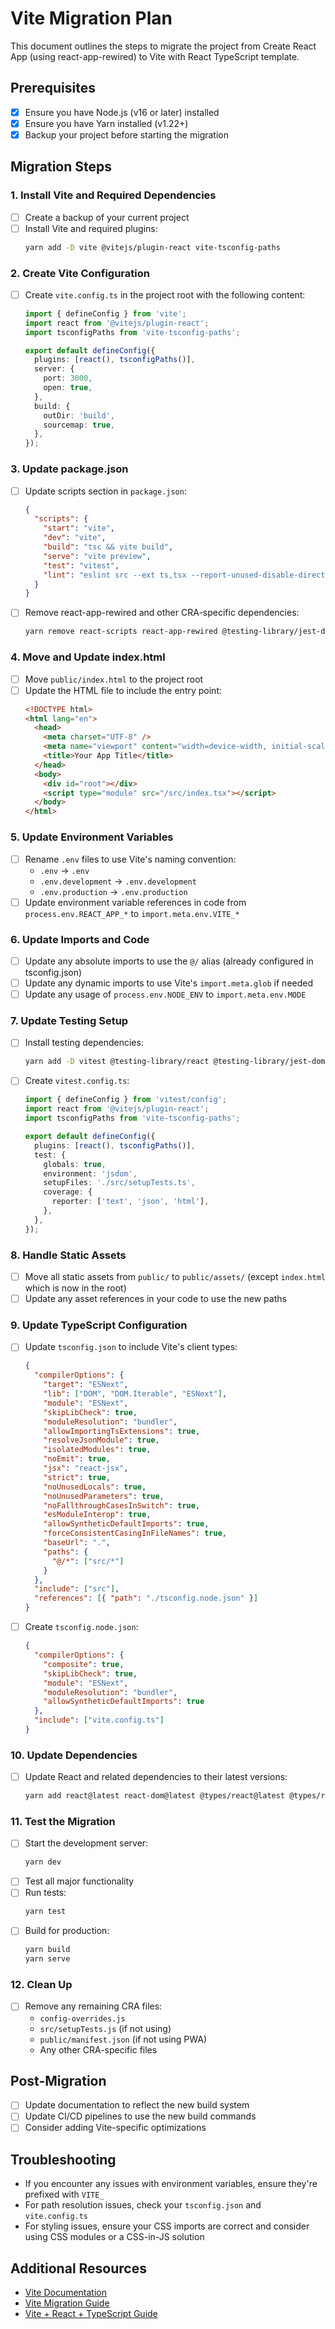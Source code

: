 # Vite Migration Plan

This document outlines the steps to migrate the project from Create React App (using react-app-rewired) to Vite with React TypeScript template.

## Prerequisites
- [x] Ensure you have Node.js (v16 or later) installed
- [x] Ensure you have Yarn installed (v1.22+)
- [x] Backup your project before starting the migration

## Migration Steps

### 1. Install Vite and Required Dependencies
- [ ] Create a backup of your current project
- [ ] Install Vite and required plugins:
  ```bash
  yarn add -D vite @vitejs/plugin-react vite-tsconfig-paths
  ```

### 2. Create Vite Configuration
- [ ] Create `vite.config.ts` in the project root with the following content:
  ```typescript
  import { defineConfig } from 'vite';
  import react from '@vitejs/plugin-react';
  import tsconfigPaths from 'vite-tsconfig-paths';
  
  export default defineConfig({
    plugins: [react(), tsconfigPaths()],
    server: {
      port: 3000,
      open: true,
    },
    build: {
      outDir: 'build',
      sourcemap: true,
    },
  });
  ```

### 3. Update package.json
- [ ] Update scripts section in `package.json`:
  ```json
  {
    "scripts": {
      "start": "vite",
      "dev": "vite",
      "build": "tsc && vite build",
      "serve": "vite preview",
      "test": "vitest",
      "lint": "eslint src --ext ts,tsx --report-unused-disable-directives --max-warnings 0"
    }
  }
  ```
- [ ] Remove react-app-rewired and other CRA-specific dependencies:
  ```bash
  yarn remove react-scripts react-app-rewired @testing-library/jest-dom @testing-library/react @testing-library/user-event web-vitals
  ```

### 4. Move and Update index.html
- [ ] Move `public/index.html` to the project root
- [ ] Update the HTML file to include the entry point:
  ```html
  <!DOCTYPE html>
  <html lang="en">
    <head>
      <meta charset="UTF-8" />
      <meta name="viewport" content="width=device-width, initial-scale=1.0" />
      <title>Your App Title</title>
    </head>
    <body>
      <div id="root"></div>
      <script type="module" src="/src/index.tsx"></script>
    </body>
  </html>
  ```

### 5. Update Environment Variables
- [ ] Rename `.env` files to use Vite's naming convention:
  - `.env` → `.env`
  - `.env.development` → `.env.development`
  - `.env.production` → `.env.production`
- [ ] Update environment variable references in code from `process.env.REACT_APP_*` to `import.meta.env.VITE_*`

### 6. Update Imports and Code
- [ ] Update any absolute imports to use the `@/` alias (already configured in tsconfig.json)
- [ ] Update any dynamic imports to use Vite's `import.meta.glob` if needed
- [ ] Update any usage of `process.env.NODE_ENV` to `import.meta.env.MODE`

### 7. Update Testing Setup
- [ ] Install testing dependencies:
  ```bash
  yarn add -D vitest @testing-library/react @testing-library/jest-dom jsdom @vitest/ui
  ```
- [ ] Create `vitest.config.ts`:
  ```typescript
  import { defineConfig } from 'vitest/config';
  import react from '@vitejs/plugin-react';
  import tsconfigPaths from 'vite-tsconfig-paths';
  
  export default defineConfig({
    plugins: [react(), tsconfigPaths()],
    test: {
      globals: true,
      environment: 'jsdom',
      setupFiles: './src/setupTests.ts',
      coverage: {
        reporter: ['text', 'json', 'html'],
      },
    },
  });
  ```

### 8. Handle Static Assets
- [ ] Move all static assets from `public/` to `public/assets/` (except `index.html` which is now in the root)
- [ ] Update any asset references in your code to use the new paths

### 9. Update TypeScript Configuration
- [ ] Update `tsconfig.json` to include Vite's client types:
  ```json
  {
    "compilerOptions": {
      "target": "ESNext",
      "lib": ["DOM", "DOM.Iterable", "ESNext"],
      "module": "ESNext",
      "skipLibCheck": true,
      "moduleResolution": "bundler",
      "allowImportingTsExtensions": true,
      "resolveJsonModule": true,
      "isolatedModules": true,
      "noEmit": true,
      "jsx": "react-jsx",
      "strict": true,
      "noUnusedLocals": true,
      "noUnusedParameters": true,
      "noFallthroughCasesInSwitch": true,
      "esModuleInterop": true,
      "allowSyntheticDefaultImports": true,
      "forceConsistentCasingInFileNames": true,
      "baseUrl": ".",
      "paths": {
        "@/*": ["src/*"]
      }
    },
    "include": ["src"],
    "references": [{ "path": "./tsconfig.node.json" }]
  }
  ```
- [ ] Create `tsconfig.node.json`:
  ```json
  {
    "compilerOptions": {
      "composite": true,
      "skipLibCheck": true,
      "module": "ESNext",
      "moduleResolution": "bundler",
      "allowSyntheticDefaultImports": true
    },
    "include": ["vite.config.ts"]
  }
  ```

### 10. Update Dependencies
- [ ] Update React and related dependencies to their latest versions:
  ```bash
  yarn add react@latest react-dom@latest @types/react@latest @types/react-dom@latest
  ```

### 11. Test the Migration
- [ ] Start the development server:
  ```bash
  yarn dev
  ```
- [ ] Test all major functionality
- [ ] Run tests:
  ```bash
  yarn test
  ```
- [ ] Build for production:
  ```bash
  yarn build
  yarn serve
  ```

### 12. Clean Up
- [ ] Remove any remaining CRA files:
  - `config-overrides.js`
  - `src/setupTests.js` (if not using)
  - `public/manifest.json` (if not using PWA)
  - Any other CRA-specific files

## Post-Migration
- [ ] Update documentation to reflect the new build system
- [ ] Update CI/CD pipelines to use the new build commands
- [ ] Consider adding Vite-specific optimizations

## Troubleshooting
- If you encounter any issues with environment variables, ensure they're prefixed with `VITE_`
- For path resolution issues, check your `tsconfig.json` and `vite.config.ts`
- For styling issues, ensure your CSS imports are correct and consider using CSS modules or a CSS-in-JS solution

## Additional Resources
- [Vite Documentation](https://vitejs.dev/guide/)
- [Vite Migration Guide](https://vitejs.dev/guide/migration.html)
- [Vite + React + TypeScript Guide](https://vitejs.dev/guide/#trying-vite-online)
